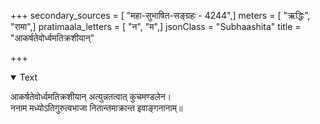 +++
secondary_sources = [ "महा-सुभाषित-सङ्ग्रहः - 4244",]
meters = [ "ऋद्धिः", "रामा",]
pratimaala_letters = [ "न", "म",]
jsonClass = "Subhaashita"
title = "आकर्षतेवोर्ध्वमतिक्रशीयान्"

+++

<details open><summary>Text</summary>

आकर्षतेवोर्ध्वमतिक्रशीयान् अत्युन्नतत्वात् कुचमण्डलेन।  
ननाम मध्योऽतिगुरुत्वभाजा नितान्तमाक्रान्त इवाङ्गनानाम्॥
</details>
